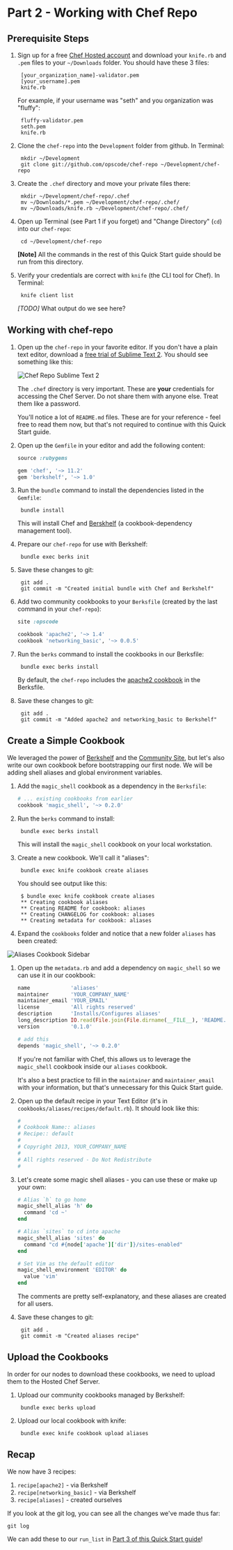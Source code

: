 Part 2 - Working with Chef Repo
===============================
Prerequisite Steps
------------------
1. Sign up for a free [Chef Hosted account][chef-hosted] and download your `knife.rb` and `.pem` files to your `~/Downloads` folder. You should have these 3 files:

        [your_organization_name]-validator.pem
        [your_username].pem
        knife.rb

    For example, if your username was "seth" and you organization was "fluffy":

        fluffy-validator.pem
        seth.pem
        knife.rb

1. Clone the `chef-repo` into the `Development` folder from github. In Terminal:

        mkdir ~/Development
        git clone git://github.com/opscode/chef-repo ~/Development/chef-repo

1. Create the `.chef` directory and move your private files there:

        mkdir ~/Development/chef-repo/.chef
        mv ~/Downloads/*.pem ~/Development/chef-repo/.chef/
        mv ~/Downloads/knife.rb ~/Development/chef-repo/.chef/

1. Open up Terminal (see Part 1 if you forget) and "Change Directory" (`cd`) into our `chef-repo`:

        cd ~/Development/chef-repo

    **[Note]** All the commands in the rest of this Quick Start guide should be run from this directory.

1. Verify your credentials are correct with `knife` (the CLI tool for Chef). In Terminal:

        knife client list

    _[TODO]_ What output do we see here?

Working with chef-repo
----------------------
1. Open up the `chef-repo` in your favorite editor. If you don't have a plain text editor, download a [free trial of Sublime Text 2][sublime-text-2]. You should see something like this:

    ![Chef Repo Sublime Text 2](../assets/chef-repo-sidebar.png)

    The `.chef` directory is very important. These are **your** credentials for accessing the Chef Server. Do not share them with anyone else. Treat them like a password.

    You'll notice a lot of `README.md` files. These are for your reference - feel free to read them now, but that's not required to continue with this Quick Start guide.

1. Open up the `Gemfile` in your editor and add the following content:

    ```ruby
    source :rubygems

    gem 'chef', '~> 11.2'
    gem 'berkshelf', '~> 1.0'
    ```

1. Run the `bundle` command to install the dependencies listed in the `Gemfile`:

        bundle install

    This will install Chef and [Berskhelf][berkshelf] (a cookbook-dependency management tool).

1. Prepare our `chef-repo` for use with Berkshelf:

        bundle exec berks init

1. Save these changes to git:

        git add .
        git commit -m "Created initial bundle with Chef and Berkshelf"

1. Add two community cookbooks to your `Berksfile` (created by the last command in your `chef-repo`):

    ```ruby
    site :opscode

    cookbook 'apache2', '~> 1.4'
    cookbook 'networking_basic', '~> 0.0.5'
    ```

1. Run the `berks` command to install the cookbooks in our Berksfile:

        bundle exec berks install

    By default, the `chef-repo` includes the [apache2 cookbook][apache2-cookbook] in the Berksfile.

1. Save these changes to git:

        git add .
        git commit -m "Added apache2 and networking_basic to Berkshelf"

Create a Simple Cookbook
------------------------
We leveraged the power of [Berkshelf][berkshelf] and the [Community Site][apache2-cookbook], but let's also write our own cookbook before bootstrapping our first node. We will be adding shell aliases and global environment variables.

1. Add the `magic_shell` cookbook as a dependency in the `Berksfile`:

    ```ruby
    # ... existing cookbooks from earlier
    cookbook 'magic_shell', '~> 0.2.0'
    ```

1. Run the `berks` command to install:

        bundle exec berks install

    This will install the `magic_shell` cookbook on your local workstation.

1. Create a new cookbook. We'll call it "aliases":

        bundle exec knife cookbook create aliases

    You should see output like this:

        $ bundle exec knife cookbook create aliases
        ** Creating cookbook aliases
        ** Creating README for cookbook: aliases
        ** Creating CHANGELOG for cookbook: aliases
        ** Creating metadata for cookbook: aliases

1. Expand the `cookbooks` folder and notice that a new folder `aliases` has been created:

  ![Aliases Cookbook Sidebar](../assets/aliases-cookbook.png)

1. Open up the `metadata.rb` and add a dependency on `magic_shell` so we can use it in our cookbook:

    ```ruby
    name             'aliases'
    maintainer       'YOUR_COMPANY_NAME'
    maintainer_email 'YOUR_EMAIL'
    license          'All rights reserved'
    description      'Installs/Configures aliases'
    long_description IO.read(File.join(File.dirname(__FILE__), 'README.md'))
    version          '0.1.0'

    # add this
    depends 'magic_shell', '~> 0.2.0'
    ```

    If you're not familiar with Chef, this allows us to leverage the `magic_shell` cookbook inside our `aliases` cookbook.

    It's also a best practice to fill in the `maintainer` and `maintainer_email` with your information, but that's unnecessary for this Quick Start guide.

1. Open up the default recipe in your Text Editor (it's in `cookbooks/aliases/recipes/default.rb`). It should look like this:

    ```ruby
    #
    # Cookbook Name:: aliases
    # Recipe:: default
    #
    # Copyright 2013, YOUR_COMPANY_NAME
    #
    # All rights reserved - Do Not Redistribute
    #
    ```

1. Let's create some magic shell aliases - you can use these or make up your own:

    ```ruby
    # Alias `h` to go home
    magic_shell_alias 'h' do
      command 'cd ~'
    end

    # Alias `sites` to cd into apache
    magic_shell_alias 'sites' do
      command "cd #{node['apache']['dir']}/sites-enabled"
    end

    # Set Vim as the default editor
    magic_shell_environment 'EDITOR' do
      value 'vim'
    end
    ```

    The comments are pretty self-explanatory, and these aliases are created for all users.

1. Save these changes to git:

        git add .
        git commit -m "Created aliases recipe"

Upload the Cookbooks
--------------------
In order for our nodes to download these cookbooks, we need to upload them to the Hosted Chef Server.

1. Upload our community cookbooks managed by Berkshelf:

        bundle exec berks upload

1. Upload our local cookbook with knife:

        bundle exec knife cookbook upload aliases

Recap
-----
We now have 3 recipes:

  1. `recipe[apache2]` - via Berkshelf
  1. `recipe[networking_basic]` - via Berkshelf
  1. `recipe[aliases]` - created ourselves

If you look at the git log, you can see all the changes we've made thus far:

    git log

We can add these to our `run_list` in [Part 3 of this Quick Start guide][part-3]!

[chef-hosted]: http://www.opscode.com/hosted-chef/ "Sign up for Hosted Chef"
[management-console]: http://manage.opscode.com "Opscode Management Console"
[sublime-text-2]: http://www.sublimetext.com/2 "Sublime Text 2"
[berkshelf]: http://berkshelf.com "Berkshelf"
[apache2-cookbook]: http://community.opscode.com/cookbooks/apache2 "Opscode Apache2 Cookbook"
[part-3]: ../Part+3+-+Converging+the+Node "Part 3 - Converging the Node"
